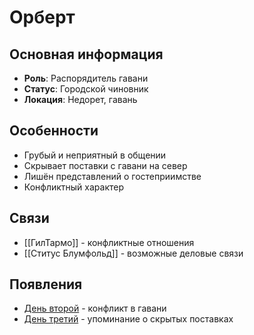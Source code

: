 # Орберт

## Основная информация
- **Роль**: Распорядитель гавани
- **Статус**: Городской чиновник
- **Локация**: Недорет, гавань

## Особенности
- Грубый и неприятный в общении
- Скрывает поставки с гавани на север
- Лишён представлений о гостеприимстве
- Конфликтный характер

## Связи
- [[ГилТармо]] - конфликтные отношения
- [[Ститус Блумфольд]] - возможные деловые связи

## Появления
- [День второй](obsidian://open?vault=Project%20LUX&file=%D0%9E%D1%82%D1%87%D0%B5%D1%82%D1%8B%2F%D0%94%D0%B5%D0%BD%D1%8C%20%D0%B2%D1%82%D0%BE%D1%80%D0%BE%D0%B9) - конфликт в гавани
- [День третий](obsidian://open?vault=Project%20LUX&file=%D0%9E%D1%82%D1%87%D0%B5%D1%82%D1%8B%2F%D0%94%D0%B5%D0%BD%D1%8C%20%D1%82%D1%80%D0%B5%D1%82%D0%B8%D0%B9) - упоминание о скрытых поставках 